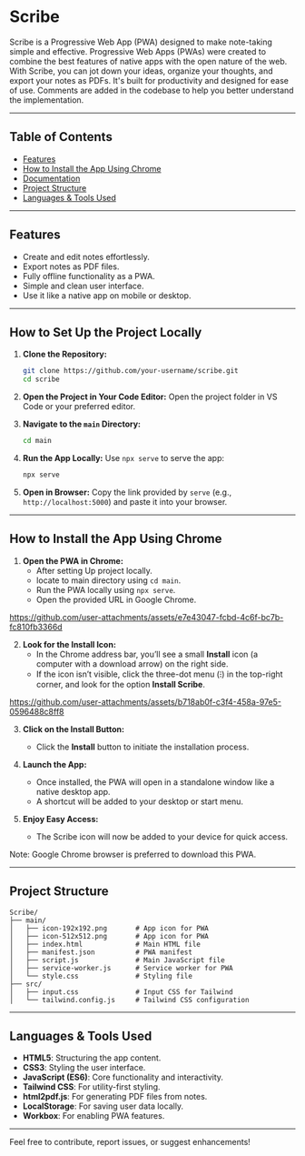 # Scribe

Scribe is a Progressive Web App (PWA) designed to make note-taking simple and effective. Progressive Web Apps (PWAs) were created to combine the best features of native apps with the open nature of the web. With Scribe, you can jot down your ideas, organize your thoughts, and export your notes as PDFs. It's built for productivity and designed for ease of use. Comments are added in the codebase to help you better understand the implementation.

---

## Table of Contents
- [Features](#features)
- [How to Install the App Using Chrome](#how-to-install-the-app-using-chrome)
- [Documentation](#documentation)
- [Project Structure](#project-structure)
- [Languages & Tools Used](#languages--tools-used)

---

## Features
- Create and edit notes effortlessly.
- Export notes as PDF files.
- Fully offline functionality as a PWA.
- Simple and clean user interface.
-  Use it like a native app on mobile or desktop.

---

## How to Set Up the Project Locally

1. **Clone the Repository:**
   ```bash
   git clone https://github.com/your-username/scribe.git
   cd scribe
   ```

2. **Open the Project in Your Code Editor:**
   Open the project folder in VS Code or your preferred editor.

3. **Navigate to the `main` Directory:**
   ```bash
   cd main
   ```

4. **Run the App Locally:**
   Use `npx serve` to serve the app:
   ```bash
   npx serve
   ```

5. **Open in Browser:**
   Copy the link provided by `serve` (e.g., `http://localhost:5000`) and paste it into your browser.

---

## How to Install the App Using Chrome

1. **Open the PWA in Chrome:**
   - After setting Up project locally.
   - locate to main directory using `cd main`.
   - Run the PWA locally using `npx serve`.
   - Open the provided URL in Google Chrome.



https://github.com/user-attachments/assets/e7e43047-fcbd-4c6f-bc7b-fc810fb3366d



2. **Look for the Install Icon:**
   - In the Chrome address bar, you’ll see a small **Install** icon (a computer with a download arrow) on the right side.
   - If the icon isn’t visible, click the three-dot menu (⁝) in the top-right corner, and look for the option **Install Scribe**.


https://github.com/user-attachments/assets/b718ab0f-c3f4-458a-97e5-0596488c8ff8


3. **Click on the Install Button:**
   - Click the **Install** button to initiate the installation process.

4. **Launch the App:**
   - Once installed, the PWA will open in a standalone window like a native desktop app.
   - A shortcut will be added to your desktop or start menu.

5. **Enjoy Easy Access:**
   - The Scribe icon will now be added to your device for quick access.

Note: Google Chrome browser is preferred to download this PWA.

---

## Project Structure
```
Scribe/
├── main/
│   ├── icon-192x192.png       # App icon for PWA
│   ├── icon-512x512.png       # App icon for PWA
│   ├── index.html             # Main HTML file
│   ├── manifest.json          # PWA manifest
│   ├── script.js              # Main JavaScript file
│   ├── service-worker.js      # Service worker for PWA
│   └── style.css              # Styling file
├── src/
│   ├── input.css              # Input CSS for Tailwind
│   └── tailwind.config.js     # Tailwind CSS configuration
```

---

## Languages & Tools Used
- **HTML5**: Structuring the app content.
- **CSS3**: Styling the user interface.
- **JavaScript (ES6)**: Core functionality and interactivity.
- **Tailwind CSS**: For utility-first styling.
- **html2pdf.js**: For generating PDF files from notes.
- **LocalStorage**: For saving user data locally.
- **Workbox**: For enabling PWA features.

---

Feel free to contribute, report issues, or suggest enhancements!
